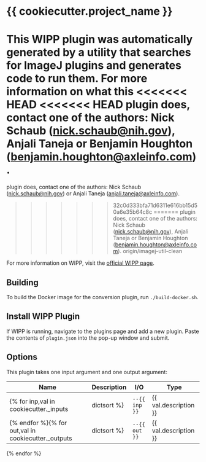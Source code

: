 # {{ cookiecutter.project_name }}

This WIPP plugin was automatically generated by a utility that searches for
ImageJ plugins and generates code to run them. For more information on what this
<<<<<<< HEAD
<<<<<<< HEAD
plugin does, contact one of the authors: Nick Schaub (nick.schaub@nih.gov), 
Anjali Taneja or Benjamin Houghton (benjamin.houghton@axleinfo.com).
=======
plugin does, contact one of the authors: Nick Schaub (nick.schaub@nih.gov) or 
Anjali Taneja (anjali.taneja@axleinfo.com).
>>>>>>> 32c0d333bfa71d6311e616bb15d50a6e35b64c8c
=======
plugin does, contact one of the authors: Nick Schaub (nick.schaub@nih.gov), 
Anjali Taneja or Benjamin Houghton (benjamin.houghton@axleinfo.com).
>>>>>>> origin/imagej-util-clean

For more information on WIPP, visit the [official WIPP page](https://isg.nist.gov/deepzoomweb/software/wipp).

## Building

To build the Docker image for the conversion plugin, run
`./build-docker.sh`.

## Install WIPP Plugin

If WIPP is running, navigate to the plugins page and add a new plugin.
Paste the contents of `plugin.json` into the pop-up window and submit.

## Options

This plugin takes one input argument and one output argument:

| Name          | Description             | I/O    | Type   |
|---------------|-------------------------|--------|--------|
{% for inp,val in cookiecutter._inputs|dictsort %}| `--{{ inp }}` | {{ val.description }} | Input | {{ val.type }} |
{% endfor %}{% for out,val in cookiecutter._outputs|dictsort %}| `--{{ out }}` | {{ val.description }} | Output | {{ val.type }} |
{% endfor %}
